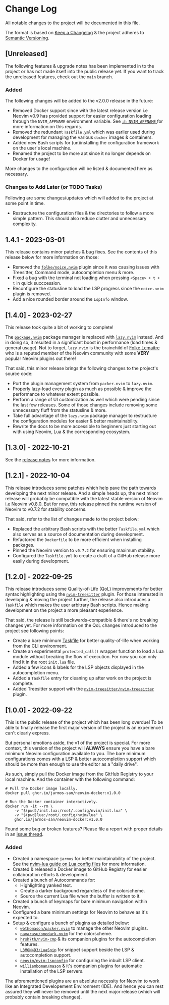 # Change Log

All notable changes to the project will be documented in this file.

The format is based on [Keep a Changelog][1] & the project adheres to [Semantic
Versioning][2].

## [Unreleased]

The following features & upgrade notes has been implemented in to the project or
has not made itself into the public release yet. If you want to track the
unreleased features, check out the `main` branch.

### Added

The following changes will be added to the v2.0.0 release in the future:

- Removed Docker support since with the latest release version i.e Neovim v0.9
  has provided support for easier configuration loading through the
  `NVIM_APPNAME` environment variable. See
  [ `:h NVIM_APPNAME` ](https://neovim.io/doc/user/starting.html#%24NVIM_APPNAME)
  for more information on this regards.
- Removed the redundant `Taskfile.yml` which was earlier used during development
  for managing the various `docker` images & containers.
- Added new Bash scripts for (un)installing the configuration framework on the
  user's local machine.
- Renamed the project to be more apt since it no longer depends on Docker for
  usage!

More changes to the configuration will be listed & documented here as necessary.

### Changes to Add Later (or TODO Tasks)

Following are some changes/updates which will added to the project at some point
in time.

- Restructure the configuration files & the directories to follow a more simple
  pattern. This should also reduce clutter and unnecessary complexity.

## 1.4.1 - 2023-03-01

This release contains minor patches & bug fixes. See the contents of this
release below for more information on those:

- Removed the [`folke/noice.nvim`](https://github.com/folke/noice.nvim) plugin
  since it was causing issues with Treesitter, Command mode, autocompletion menu
  & more.
- Fixed a bug with the terminal not loading when pressing `<Space> + t + t` in
  quick succcession.
- Reconfigure the statusline to load the LSP progress since the `noice.nvim`
  plugin is removed.
- Add a nice rounded border around the `LspInfo` window.

## [1.4.0] - 2023-02-27

This release took quite a bit of working to complete!

The [`package.nvim`](https://github.com/wbthomason/packer.nvim) package manager
is replaced with [`lazy.nvim`](https://github.com/folke/lazy.nvim) instead. And
in doing so, it resulted in a significant boost in performance (load times &
general usage). Not to forget, `lazy.nvim` is the brainchild of
[Folke Lemaitre](https://github.com/folke) who is a reputed member of the Neovim
community with some **VERY** popular Neovim plugins out there!

That said, this minor release brings the following changes to the project's
source code:

- Port the plugin management system from `packer.nvim` to `lazy.nvim`.
- Properly lazy-load every plugin as much as possible & improve the performance
  to whatever extent possible.
- Perform a range of UI customization as well which were pending since the last
  few releases. Some of those changes include removing some unnecessary fluff
  from the statusline & more.
- Take full advantage of the `lazy.nvim` package manager to restructure the
  configuration modules for easier & better maintainability.
- Rewrite the docs to be more accessible to beginners just starting out with
  using Neovim, Lua & the corresponding ecosystem.

## [1.3.0] - 2022-10-21

See the
[release notes](https://github.com/Jarmos-san/neovim-docker/releases/tag/v1.3.0)
for more information.

## [1.2.1] - 2022-10-04

This release introduces some patches which help pave the path towards developing
the next minor release. And a simple heads up, the next minor release will
probably be compatible with the latest stable version of Neovim i.e Neovim
v0.8.0. But for now, this release pinned the runtime version of Neovim to v0.7.2
for stability concerns.

That said, refer to the list of changes made to the project below:

- Replaced the arbitrary Bash scripts with the better `Taskfile.yml` which also
  serves as a source of documentation during development.
- Refactored the `Dockerfile` to be more efficient when installing packages.
- Pinned the Neovim version to `v0.7.2` for ensuring maximum stability.
- Configured the `Taskfile.yml` to create a draft of a GitHub release more
  easily during development.

## [1.2.0] - 2022-09-25

This release introduces some Quality-of-Life (QoL) improvements for better
syntax highlighting using the [`nvim-treesitter`][12] plugin. For those
interested in developing & moving the project further, the release also
introduces a `Taskfile` which makes the user arbitrary Bash scripts. Hence
making development on the project a more pleasant experience.

That said, the release is still backwards-compatible & there's no breaking
changes yet. For more information on the QoL changes introduced to the project
see following points:

- Create a bare minimum [Taskfile][11] for better quality-of-life when working
  from the CLI environment.
- Create an experimental `protected_call()` wrapper function to load a Lua
  module without breaking the flow of execution. For now you can only find it in
  the root `init.lua` file.
- Added a few icons & labels for the LSP objects displayed in the autocompletion
  menu.
- Added a `Taskfile` entry for cleaning up after work on the project is
  complete.
- Added Treesitter support with the [`nvim-treesitter/nvim-treesitter`][12]
  plugin.

## [1.0.0] - 2022-09-22

This is the public release of the project which has been long overdue! To be
able to finally release the first major version of the project is an experience
I can't clearly express.

But personal emotions aside, the v1 of the project is special. For more context,
this version of the project will **ALWAYS** ensure you have a bare minimum
Neovim configuration available to you. The bare minimum configurations comes
with a LSP & better autocompletion support which should be more than enough to
use the editor as a "daily drive".

As such, simply pull the Docker image from the GitHub Registry to your local
machine. And the container with the following command:

```console
# Pull the Docker image locally.
docker pull ghcr.io/jarmos-san/neovim-docker:v1.0.0

# Run the Docker container interactively.
docker run -it --rm \
    -v "$(pwd)/init.lua:/root/.config/nvim/init.lua" \
    -v "$(pwd)lua:/root/.config/nvim/lua" \
    ghcr.io/jarmos-san/neovim-docker:v1.0.0
```

Found some bug or broken features? Please file a report with proper details in
an [issue thread][3].

### Added

- Created a namespace `jarmos` for better maintainability of the project. See
  the [nvim-lua guide on Lua config files][5] for more information.
- Created & released a Docker image to GitHub Registry for easier collaboration
  efforts & development.
- Created a bunch of Autocommands for:
  - Highlighting yanked text.
  - Create a darker background regardless of the colorscheme.
  - Source the current Lua file when the buffer is written to it.
- Created a bunch of keymaps for bare minimum navigation within Neovim.
- Configured a bare minimum settings for Neovim to behave as it's expected to.
- Setup & configure a bunch of plugins as detailed below:
  - [`wbthomason/packer.nvim`][6] to manage the other Neovim plugins.
  - [`navarasu/onedark.nvim`][4] for the colorscheme.
  - [`hrsh7th/nvim-cmp`][7] & its companion plugins for the autocompletion
    features.
  - [`L3MON4D3/LuaSnip`][8] for snippet support beside the LSP & autocompletion
    support.
  - [`neovim/nvim-lspconfig`][9] for configuring the inbuilt LSP client.
  - [`williamboman/mason`][10] & it's companion plugins for automatic
    installation of the LSP servers.

The aforementioned plugins are an absolute necessity for Neovim to work like an
Integrated Developement Environment (IDE). And hence you can rest assured they
will never be removed until the next major release (which will probably contain
breaking changes).

<!-- Reference Links -->

[1]: http://keepachangelog.com
[2]: http://semver.org
[3]: https://github.com/Jarmos-san/neovim-docker/issues/new/choose
[4]: https://github.com/navarasu/onedark.nvim
[5]: https://github.com/nanotee/nvim-lua-guide#tips
[6]: https://github.com/wbthomason/packer.nvim
[7]: https://github.com/hrsh7th/nvim-cmp
[8]: https://github.com/L3MON4D3/LuaSnip
[9]: https://github.com/neovim/nvim-lspconfig
[10]: https://github.com/williamboman/mason
[11]: https://taskfile.dev
[12]: https://github.com/nvim-treesitter/nvim-treesitter
[13]: https://github.com/nvim-neo-tree/neo-tree.nvim
[14]: https://github.com/windwp/nvim-autopairs
[15]: https://github.com/numToStr/Comment.nvim
[16]: https://docs.docker.com/develop/develop-images/build_enhancements
[17]: https://github.com/nvim-lualine/lualine.nvim
[18]: https://github.com/lewis6991/gitsigns.nvim
[19]: https://github.com/lukas-reineke/indent-blankline.nvim
